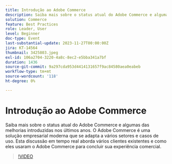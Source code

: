 ```yaml
---
title: Introdução ao Adobe Commerce
description: Saiba mais sobre o status atual do Adobe Commerce e algumas das melhorias introduzidas nos últimos anos. O Adobe Commerce é uma solução empresarial moderna que se adapta a vários setores e casos de uso. Esta discussão em tempo real aborda vários clientes existentes e como eles usaram o Adobe Commerce para concluir sua experiência comercial.
solution: Commerce
feature: Best Practices
role: Leader, User
level: Beginner
doc-type: Event
last-substantial-update: 2023-11-27T00:00:00Z
jira: KT-14564
thumbnail: 3425803.jpeg
exl-id: 106a2704-3220-4a8c-8ec2-e5bba341a7bf
duration: 1436
source-git-commit: 9a297cda953d4414131657f9ac84580aea0eabeb
workflow-type: tm+mt
source-wordcount: '118'
ht-degree: 0%

---
```


# Introdução ao Adobe Commerce

Saiba mais sobre o status atual do Adobe Commerce e algumas das melhorias introduzidas nos últimos anos. O Adobe Commerce é uma solução empresarial moderna que se adapta a vários setores e casos de uso. Esta discussão em tempo real aborda vários clientes existentes e como eles usaram o Adobe Commerce para concluir sua experiência comercial.

>[!VIDEO](https://video.tv.adobe.com/v/3455206/?learn=on&captions=por_br)
